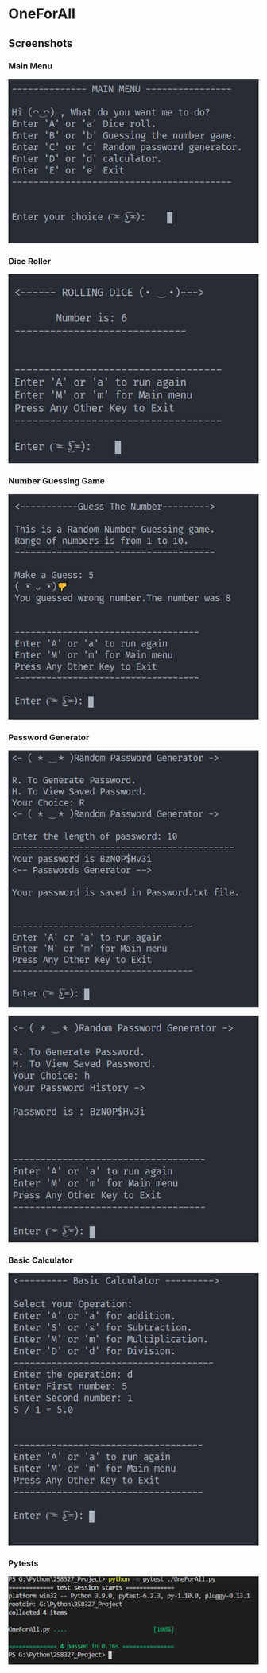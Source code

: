 # OneForAll

## Screenshots

### Main Menu

![](https://github.com/ArnoldKevinDesouza/258327_Project/blob/master/Media/main%20menu.png?raw=true)

### Dice Roller

![](https://github.com/ArnoldKevinDesouza/258327_Project/blob/master/Media/Dice%20Roll.png?raw=true)

### Number Guessing Game

![](https://github.com/ArnoldKevinDesouza/258327_Project/blob/master/Media/Guess%20the%20number.png?raw=true)

### Password Generator

![](https://github.com/ArnoldKevinDesouza/258327_Project/blob/master/Media/password%20gen.png?raw=true)

![](https://github.com/ArnoldKevinDesouza/258327_Project/blob/master/Media/password%20hist.png?raw=true)

### Basic Calculator

![](https://github.com/ArnoldKevinDesouza/258327_Project/blob/master/Media/cal.png?raw=true)

### Pytests

![](https://github.com/ArnoldKevinDesouza/258327_Project/blob/master/Media/pytest.png?raw=true)